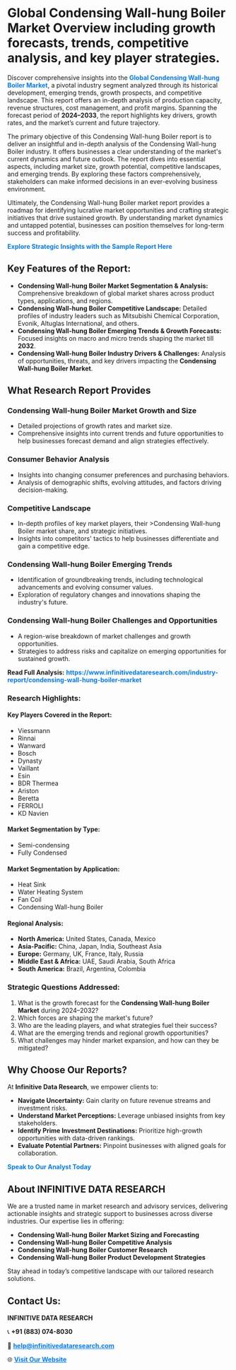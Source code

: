 <h1>Global Condensing Wall-hung Boiler Market Overview including growth forecasts, trends, competitive analysis, and key player strategies.</h1>
<p>
Discover comprehensive insights into the 
<a href="https://www.infinitivedataresearch.com/industry-report/condensing-wall-hung-boiler-market" rel="dofollow" style="color: #007BFF; text-decoration: none;"><strong>Global Condensing Wall-hung Boiler Market</strong></a>, a pivotal industry segment analyzed through its historical development, emerging trends, growth prospects, and competitive landscape. This report offers an in-depth analysis of production capacity, revenue structures, cost management, and profit margins. Spanning the forecast period of <strong>2024–2033</strong>, the report highlights key drivers, growth rates, and the market’s current and future trajectory.
</p>
<p>
The primary objective of this Condensing Wall-hung Boiler report is to deliver an insightful and in-depth analysis of the Condensing Wall-hung Boiler industry. It offers businesses a clear understanding of the market's current dynamics and future outlook. The report dives into essential aspects, including market size, growth potential, competitive landscapes, and emerging trends. By exploring these factors comprehensively, stakeholders can make informed decisions in an ever-evolving business environment.
</p>
<p>
Ultimately, the Condensing Wall-hung Boiler market report provides a roadmap for identifying lucrative market opportunities and crafting strategic initiatives that drive sustained growth. By understanding market dynamics and untapped potential, businesses can position themselves for long-term success and profitability.
</p>
<p>
<a href="https://www.infinitivedataresearch.com/request-sample/reportId=111157" style="color: #007BFF; text-decoration: none;"><strong>Explore Strategic Insights with the Sample Report Here</strong></a>
</p>

<h2>Key Features of the Report:</h2>
<ul>
<li><strong>Condensing Wall-hung Boiler Market Segmentation & Analysis:</strong> Comprehensive breakdown of global market shares across product types, applications, and regions.</li>
<li><strong>Condensing Wall-hung Boiler Competitive Landscape:</strong> Detailed profiles of industry leaders such as Mitsubishi Chemical Corporation, Evonik, Altuglas International, and others.</li>
<li><strong>Condensing Wall-hung Boiler Emerging Trends & Growth Forecasts:</strong> Focused insights on macro and micro trends shaping the market till <strong>2032</strong>.</li>
<li><strong>Condensing Wall-hung Boiler Industry Drivers & Challenges:</strong> Analysis of opportunities, threats, and key drivers impacting the <strong>Condensing Wall-hung Boiler Market</strong>.</li>
</ul>

<h2>What Research Report Provides</h2>
<h3>Condensing Wall-hung Boiler Market Growth and Size</h3>
<ul>
<li>Detailed projections of growth rates and market size.</li>
<li>Comprehensive insights into current trends and future opportunities to help businesses forecast demand and align strategies effectively.</li>
</ul>

<h3>Consumer Behavior Analysis</h3>
<ul>
<li>Insights into changing consumer preferences and purchasing behaviors.</li>
<li>Analysis of demographic shifts, evolving attitudes, and factors driving decision-making.</li>
</ul>

<h3>Competitive Landscape</h3>
<ul>
<li>In-depth profiles of key market players, their >Condensing Wall-hung Boiler market share, and strategic initiatives.</li>
<li>Insights into competitors' tactics to help businesses differentiate and gain a competitive edge.</li>
</ul>

<h3>Condensing Wall-hung Boiler Emerging Trends</h3>
<ul>
<li>Identification of groundbreaking trends, including technological advancements and evolving consumer values.</li>
<li>Exploration of regulatory changes and innovations shaping the industry's future.</li>
</ul>

<h3>Condensing Wall-hung Boiler Challenges and Opportunities</h3>
<ul>
<li>A region-wise breakdown of market challenges and growth opportunities.</li>
<li>Strategies to address risks and capitalize on emerging opportunities for sustained growth.</li>
</ul>
<p><strong>Read Full Analysis:</strong> <a href="https://www.infinitivedataresearch.com/industry-report/condensing-wall-hung-boiler-market" rel="dofollow" style="color: #007BFF; text-decoration: none;"><strong>https://www.infinitivedataresearch.com/industry-report/condensing-wall-hung-boiler-market</strong></a></p>
<h3>Research Highlights:</h3>
<h4>Key Players Covered in the Report:</h4>
<ul><li>Viessmann</li><li>Rinnai</li><li>Wanward</li><li>Bosch</li><li>Dynasty</li><li>Vaillant</li><li>Esin</li><li>BDR Thermea</li><li>Ariston</li><li>Beretta</li><li>FERROLI</li><li>KD Navien</li></ul>
<h4>Market Segmentation by Type:</h4>
<ul><li>Semi-condensing</li><li>Fully Condensed</li></ul>
<h4>Market Segmentation by Application:</h4>
<ul><li>Heat Sink</li><li>Water Heating System</li><li>Fan Coil</li><li>Condensing Wall-hung Boiler</li></ul>

<h4>Regional Analysis:</h4>
<ul>
<li><strong>North America:</strong> United States, Canada, Mexico</li>
<li><strong>Asia-Pacific:</strong> China, Japan, India, Southeast Asia</li>
<li><strong>Europe:</strong> Germany, UK, France, Italy, Russia</li>
<li><strong>Middle East & Africa:</strong> UAE, Saudi Arabia, South Africa</li>
<li><strong>South America:</strong> Brazil, Argentina, Colombia</li>
</ul>

<h3>Strategic Questions Addressed:</h3>
<ol>
<li>What is the growth forecast for the <strong>Condensing Wall-hung Boiler Market</strong> during 2024–2032?</li>
<li>Which forces are shaping the market's future?</li>
<li>Who are the leading players, and what strategies fuel their success?</li>
<li>What are the emerging trends and regional growth opportunities?</li>
<li>What challenges may hinder market expansion, and how can they be mitigated?</li>
</ol>

<h2>Why Choose Our Reports?</h2>
<p>At <strong>Infinitive Data Research</strong>, we empower clients to:</p>
<ul>
<li><strong>Navigate Uncertainty:</strong> Gain clarity on future revenue streams and investment risks.</li>
<li><strong>Understand Market Perceptions:</strong> Leverage unbiased insights from key stakeholders.</li>
<li><strong>Identify Prime Investment Destinations:</strong> Prioritize high-growth opportunities with data-driven rankings.</li>
<li><strong>Evaluate Potential Partners:</strong> Pinpoint businesses with aligned goals for collaboration.</li>
</ul>
<p><a href="https://www.infinitivedataresearch.com/industry-report/condensing-wall-hung-boiler-market" rel="dofollow" style="color: #007BFF; text-decoration: none;"><strong>Speak to Our Analyst Today</strong></a></p>

<h2>About INFINITIVE DATA RESEARCH</h2>
<p>We are a trusted name in market research and advisory services, delivering actionable insights and strategic support to businesses across diverse industries. Our expertise lies in offering:</p>
<ul>
<li><strong>Condensing Wall-hung Boiler Market Sizing and Forecasting</strong></li>
<li><strong>Condensing Wall-hung Boiler Competitive Analysis</strong></li>
<li><strong>Condensing Wall-hung Boiler Customer Research</strong></li>
<li><strong>Condensing Wall-hung Boiler Product Development Strategies</strong></li>
</ul>
<p>Stay ahead in today’s competitive landscape with our tailored research solutions.</p>

<h2>Contact Us:</h2>
<p><strong>INFINITIVE DATA RESEARCH</strong></p>
<p>📞 <strong>+91 (883) 074-8030</strong></p>
<p>📧 <strong><a href="mailto:help@infinitivedataresearch.com" style="color: #007BFF;">help@infinitivedataresearch.com</a></strong></p>
<p>🌐 <strong><a href="https://www.infinitivedataresearch.com" rel="dofollow" style="color: #007BFF;">Visit Our Website</a></strong></p>